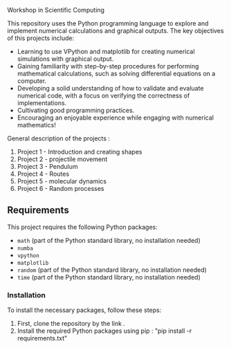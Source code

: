 Workshop in Scientific Computing


This repository uses the Python programming language to explore and implement numerical calculations and graphical outputs.
The key objectives of this projects include:

* Learning to use VPython and matplotlib for creating numerical simulations with graphical output.
* Gaining familiarity with step-by-step procedures for performing mathematical calculations, such as solving differential equations on a computer.
* Developing a solid understanding of how to validate and evaluate numerical code, with a focus on verifying the correctness of implementations.
* Cultivating good programming practices.
* Encouraging an enjoyable experience while engaging with numerical mathematics!


General description of the projects :
1. Project 1 - Introduction and creating shapes
2. Project 2 - projectile movement
3. Project 3 - Pendulum
4. Project 4 - Routes
5. Project 5 - molecular dynamics
6. Project 6 - Random processes



## Requirements

This project requires the following Python packages:

- `math` (part of the Python standard library, no installation needed)
- `numba`
- `vpython`
- `matplotlib`
- `random` (part of the Python standard library, no installation needed)
- `time` (part of the Python standard library, no installation needed)

### Installation

To install the necessary packages, follow these steps:

1. First, clone the repository by the link .
2. Install the required Python packages using pip : "pip install -r requirements.txt"

